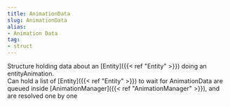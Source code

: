 ```yaml
---
title: AnimationData
slug: AnimationData
alias: 
- Animation Data
tag: 
- struct
---
```

Structure holding data about an [Entity]({{< ref "Entity" >}}) doing an entityAnimation.\
Can hold a list of [Entity]({{< ref "Entity" >}}) to wait for
AnimationData are queued inside [AnimationManager]({{< ref "AnimationManager" >}}), and are resolved one by one
